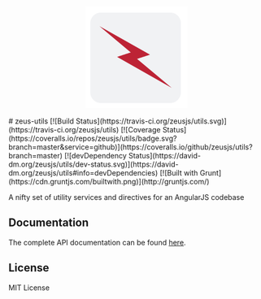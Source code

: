 <p align="center">
    <a href="http://zeusjs.github.io/utils">
        <img alt="ZeusJS Utils" src="https://raw.githubusercontent.com/zeusjs/logo/master/zeus-logo.png" width="200">
    </a>
</p>
# zeus-utils
[![Build Status](https://travis-ci.org/zeusjs/utils.svg)](https://travis-ci.org/zeusjs/utils)
[![Coverage Status](https://coveralls.io/repos/zeusjs/utils/badge.svg?branch=master&service=github)](https://coveralls.io/github/zeusjs/utils?branch=master)
[![devDependency Status](https://david-dm.org/zeusjs/utils/dev-status.svg)](https://david-dm.org/zeusjs/utils#info=devDependencies)
[![Built with Grunt](https://cdn.gruntjs.com/builtwith.png)](http://gruntjs.com/)

A nifty set of utility services and directives for an AngularJS codebase



## Documentation

The complete API documentation can be found [here](http://zeusjs.github.io/utils).

## License
MIT License
